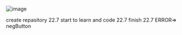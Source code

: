 ![image](https://github.com/user-attachments/assets/61c0d416-e64c-4e61-b903-793e0b179da4)


create repasitory 22.7 
start to learn and code 22.7
finish 22.7 
ERROR=> negButton 
